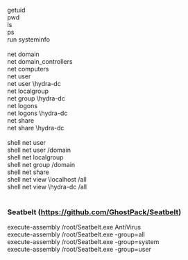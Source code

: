 getuid<br>
pwd<br>
ls<br>
ps<br>
run systeminfo<br>
<br>
net domain<br>
net domain_controllers<br>
net computers<br>
net user<br>
net user \\hydra-dc<br>
net localgroup<br>
net group \\hydra-dc<br>
net logons<br>
net logons \\hydra-dc<br>
net share<br>
net share \\hydra-dc<br>
<br>
shell net user<br>
shell net user /domain<br>
shell net localgroup<br>
shell net group /domain<br>
shell net share<br>
shell net view \\localhost /all<br>
shell net view \\hydra-dc /all<br>
<br>
### Seatbelt (https://github.com/GhostPack/Seatbelt)<br>
execute-assembly /root/Seatbelt.exe AntiVirus<br>
execute-assembly /root/Seatbelt.exe -group=all<br>
execute-assembly /root/Seatbelt.exe -group=system<br>
execute-assembly /root/Seatbelt.exe -group=user<br>
<br>
